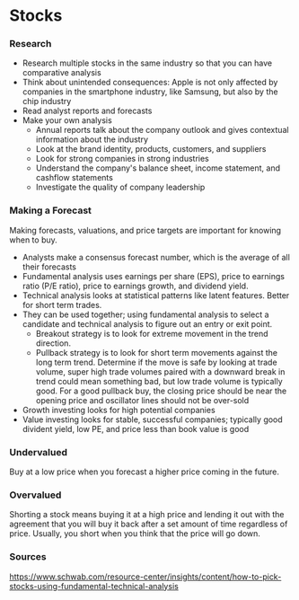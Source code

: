 # Stocks

### Research
* Research multiple stocks in the same industry so that you can have comparative analysis  
* Think about unintended consequences: Apple is not only affected by companies in the smartphone industry, like Samsung, but also by the chip industry
* Read analyst reports and forecasts
* Make your own analysis
    * Annual reports talk about the company outlook and gives contextual information about the industry
    * Look at the brand identity, products, customers, and suppliers
    * Look for strong companies in strong industries
    * Understand the company's balance sheet, income statement, and cashflow statements
    * Investigate the quality of company leadership

### Making a Forecast
Making forecasts, valuations, and price targets are important for knowing when to buy.  
* Analysts make a consensus forecast number, which is the average of all their forecasts
* Fundamental analysis uses earnings per share (EPS), price to earnings ratio (P/E ratio), price to earnings growth, and dividend yield.  
* Technical analysis looks at statistical patterns like latent features. Better for short term trades.  
* They can be used together; using fundamental analysis to select a candidate and technical analysis to figure out an entry or exit point.  
    * Breakout strategy is to look for extreme movement in the trend direction. 
    * Pullback strategy is to look for short term movements against the long term trend. Determine if the move is safe by looking at trade volume, super high trade volumes paired with a downward break in trend could mean something bad, but low trade volume is typically good. For a good pullback buy, the closing price should be near the opening price and oscillator lines should not be over-sold
* Growth investing looks for high potential companies 
* Value investing looks for stable, successful companies; typically good divident yield, low PE, and price less than book value is good

### Undervalued
Buy at a low price when you forecast a higher price coming in the future. 

### Overvalued
Shorting a stock means buying it at a high price and lending it out with the agreement that you will buy it back after a set amount of time regardless of price. Usually, you short when you think that the price will go down. 

### Sources
https://www.schwab.com/resource-center/insights/content/how-to-pick-stocks-using-fundamental-technical-analysis

